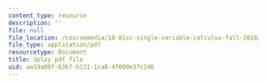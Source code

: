 ```yaml
---
content_type: resource
description: ''
file: null
file_location: /coursemedia/18-01sc-single-variable-calculus-fall-2010/aa19a00fb3bfb1311ca84f600e37c146_--lPz7VFnKI.pdf
file_type: application/pdf
resourcetype: Document
title: 3play pdf file
uid: aa19a00f-b3bf-b131-1ca8-4f600e37c146
---
```

